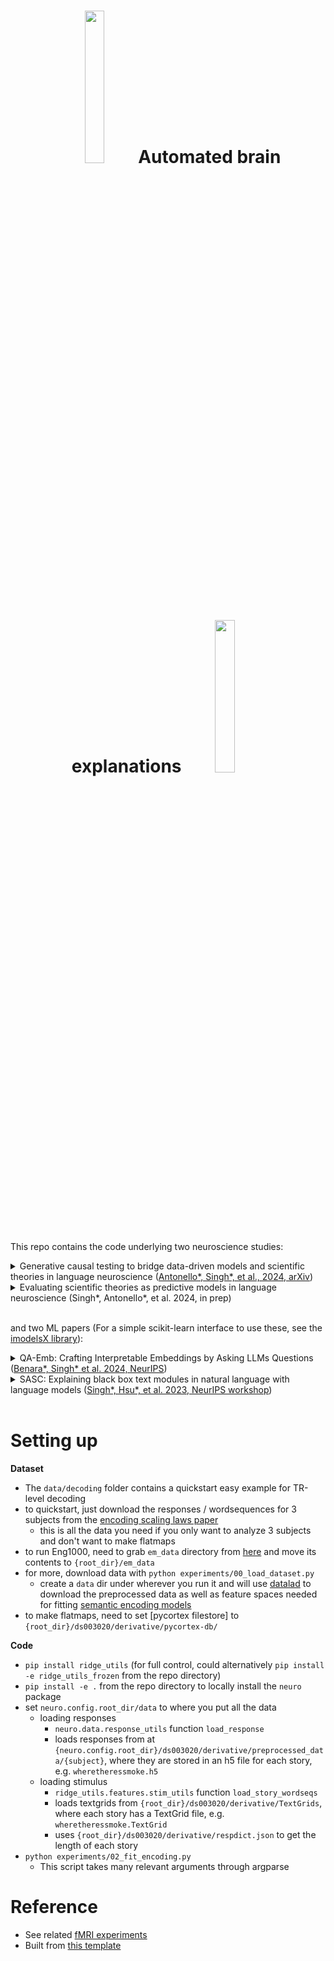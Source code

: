<h1 align="center">   <img src="https://microsoft.github.io/augmented-interpretable-models/auggam_gif.gif" width="25%"> Automated brain explanations <img src="https://microsoft.github.io/augmented-interpretable-models/auggam_gif.gif" width="25%"></h1>


This repo contains the code underlying two neuroscience studies:

<details>
<summary>Generative causal testing to bridge data-driven models and scientific theories in language neuroscience (<a href="https://arxiv.org/abs/2410.00812">Antonello*, Singh*, et al., 2024, arXiv</a>)
</summary>
<br>
</details>
<details>
<summary>Evaluating scientific theories as predictive models in language neuroscience (Singh*, Antonello*, et al. 2024, in prep)
</summary>
<br>
</details>
<br>

and two ML papers (For a simple scikit-learn interface to use these, see the [imodelsX library](https://github.com/csinva/imodelsX)):
<details>
<summary>QA-Emb: Crafting Interpretable Embeddings by Asking LLMs Questions (<a href="https://arxiv.org/abs/2405.16714">Benara*, Singh* et al. 2024, NeurIPS</a>)
</summary>
<br>
</details>
<details>
<summary>SASC: Explaining black box text modules in natural language with language models (<a href="https://arxiv.org/abs/2305.09863">Singh*, Hsu*, et al. 2023, NeurIPS workshop</a>)
</summary>
<br>
SASC takes in a text module and produces a natural explanation for it that describes what it types of inputs elicit the largest response from the module (see Fig below). The GCT paper tests this in detail in an fMRI setting.
<br>
<img src="https://microsoft.github.io/automated-brain-explanations/fig.svg?sanitize=True&kill_cache=1" width="90%">

SASC is similar to the nice [concurrent paper](https://github.com/openai/automated-interpretability) by OpenAI, but simplifies explanations to describe the function rather than produce token-level activations. This makes it simpler/faster, and makes it more effective at describing semantic functions from limited data (e.g. fMRI voxels) but worse at finding patterns that depend on sequences / ordering.

To use with <a href="https://github.com/csinva/imodelsX">imodelsX</a>, install with `pip install imodelsx` then the below shows a quickstart example.

```python
from imodelsx import explain_module_sasc
# a toy module that responds to the length of a string
mod = lambda str_list: np.array([len(s) for s in str_list])

# a toy dataset where the longest strings are animals
text_str_list = ["red", "blue", "x", "1", "2", "hippopotamus", "elephant", "rhinoceros"]
explanation_dict = explain_module_sasc(
    text_str_list,
    mod,
    ngrams=1,
)
```
</details>
<br>

# Setting up

**Dataset**
- The `data/decoding` folder contains a quickstart easy example for TR-level decoding
- to quickstart, just download the responses / wordsequences for 3 subjects from the [encoding scaling laws paper](https://utexas.app.box.com/v/EncodingModelScalingLaws/folder/230420528915)
  - this is all the data you need if you only want to analyze 3 subjects and don't want to make flatmaps
- to run Eng1000, need to grab `em_data` directory from [here](https://github.com/HuthLab/deep-fMRI-dataset) and move its contents to `{root_dir}/em_data`
- for more, download data with `python experiments/00_load_dataset.py`
    - create a `data` dir under wherever you run it and will use [datalad](https://github.com/datalad/datalad) to download the preprocessed data as well as feature spaces needed for fitting [semantic encoding models](https://www.nature.com/articles/nature17637)
- to make flatmaps, need to set [pycortex filestore] to `{root_dir}/ds003020/derivative/pycortex-db/`

**Code**
- `pip install ridge_utils` (for full control, could alternatively `pip install -e ridge_utils_frozen` from the repo directory)
- `pip install -e .` from the repo directory to locally install the `neuro` package
- set `neuro.config.root_dir/data` to where you put all the data
  - loading responses
    - `neuro.data.response_utils` function `load_response`
    - loads responses from at `{neuro.config.root_dir}/ds003020/derivative/preprocessed_data/{subject}`, where they are stored in an h5 file for each story, e.g. `wheretheressmoke.h5`
  - loading stimulus
    - `ridge_utils.features.stim_utils` function `load_story_wordseqs`
    - loads textgrids from `{root_dir}/ds003020/derivative/TextGrids`, where each story has a TextGrid file, e.g. `wheretheressmoke.TextGrid`
    - uses `{root_dir}/ds003020/derivative/respdict.json` to get the length of each story
- `python experiments/02_fit_encoding.py`
    - This script takes many relevant arguments through argparse

# Reference
- See related [fMRI experiments](https://github.com/csinva/fmri)
- Built from [this template](https://github.com/csinva/cookiecutter-ml-research)
